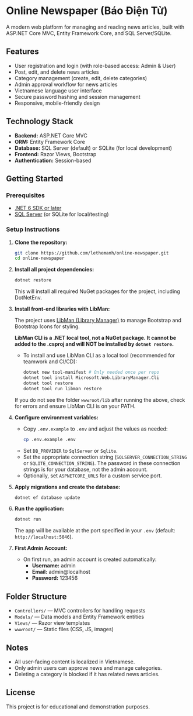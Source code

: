# Online Newspaper (Báo Điện Tử)

A modern web platform for managing and reading news articles, built with ASP.NET Core MVC, Entity Framework Core, and SQL Server/SQLite.

## Features

- User registration and login (with role-based access: Admin & User)
- Post, edit, and delete news articles
- Category management (create, edit, delete categories)
- Admin approval workflow for news articles
- Vietnamese language user interface
- Secure password hashing and session management
- Responsive, mobile-friendly design

## Technology Stack

- **Backend:** ASP.NET Core MVC
- **ORM:** Entity Framework Core
- **Database:** SQL Server (default) or SQLite (for local development)
- **Frontend:** Razor Views, Bootstrap
- **Authentication:** Session-based

## Getting Started

### Prerequisites
- [.NET 6 SDK or later](https://dotnet.microsoft.com/download)
- [SQL Server](https://www.microsoft.com/en-us/sql-server/sql-server-downloads) (or SQLite for local/testing)

### Setup Instructions

1. **Clone the repository:**
   ```bash
   git clone https://github.com/lethemanh/online-newspaper.git
   cd online-newspaper
   ```

2. **Install all project dependencies:**
   ```bash
   dotnet restore
   ```
   This will install all required NuGet packages for the project, including DotNetEnv.

3. **Install front-end libraries with LibMan:**

   The project uses [LibMan (Library Manager)](https://learn.microsoft.com/en-us/aspnet/core/client-side/libman/) to manage Bootstrap and Bootstrap Icons for styling.

   **LibMan CLI is a .NET local tool, not a NuGet package. It cannot be added to the .csproj and will NOT be installed by `dotnet restore`.**

   - To install and use LibMan CLI as a local tool (recommended for teamwork and CI/CD):
     ```bash
     dotnet new tool-manifest # Only needed once per repo
     dotnet tool install Microsoft.Web.LibraryManager.Cli
     dotnet tool restore
     dotnet tool run libman restore
     ```

   If you do not see the folder `wwwroot/lib` after running the above, check for errors and ensure LibMan CLI is on your PATH.

3. **Configure environment variables:**
   - Copy `.env.example` to `.env` and adjust the values as needed:
     ```bash
     cp .env.example .env
     ```
   - Set `DB_PROVIDER` to `SqlServer` or `Sqlite`.
   - Set the appropriate connection string (`SQLSERVER_CONNECTION_STRING` or `SQLITE_CONNECTION_STRING`). The password in these connection strings is for your database, not the admin account.
   - Optionally, set `ASPNETCORE_URLS` for a custom service port.

4. **Apply migrations and create the database:**
   ```bash
   dotnet ef database update
   ```

5. **Run the application:**
   ```bash
   dotnet run
   ```
   The app will be available at the port specified in your `.env` (default: `http://localhost:5046`).

6. **First Admin Account:**
   - On first run, an admin account is created automatically:
     - **Username:** admin
     - **Email:** admin@localhost
     - **Password:** 123456

## Folder Structure

- `Controllers/` — MVC controllers for handling requests
- `Models/` — Data models and Entity Framework entities
- `Views/` — Razor view templates
- `wwwroot/` — Static files (CSS, JS, images)

## Notes
- All user-facing content is localized in Vietnamese.
- Only admin users can approve news and manage categories.
- Deleting a category is blocked if it has related news articles.

## License

This project is for educational and demonstration purposes.
